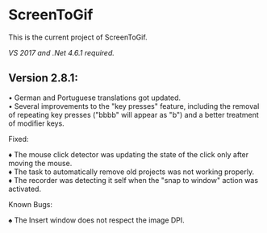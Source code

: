 ﻿# ScreenToGif  

This is the current project of ScreenToGif.  

_VS 2017 and .Net 4.6.1 required._


## Version 2.8.1:

• German and Portuguese translations got updated.  
• Several improvements to the "key presses" feature, including the removal of repeating key presses ("bbbb" will appear as "b") and a better treatment of modifier keys.

Fixed:

♦ The mouse click detector was updating the state of the click only after moving the mouse.  
♦ The task to automatically remove old projects was not working properly.  
♦ The recorder was detecting it self when the "snap to window" action was activated.  

Known Bugs:

♠ The Insert window does not respect the image DPI.